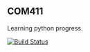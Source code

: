 ## COM411

Learning python progress.

[![Build Status](https://drone.proxied.cloud/api/badges/Sunil-I/com411/status.svg?ref=refs/heads/rewrite)](https://drone.proxied.cloud/Sunil-I/com411)
